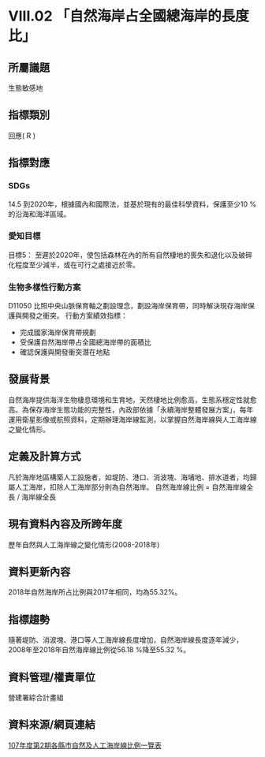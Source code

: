 # VIII.02 「自然海岸占全國總海岸的長度比」

<script type="text/javascript" src="http://cdn.mathjax.org/mathjax/latest/MathJax.js?config=TeX-AMS-MML_HTMLorMML"></script>

## 所屬議題
生態敏感地
## 指標類別
回應( R )
## 指標對應
### SDGs
14.5 到2020年，根據國內和國際法，並基於現有的最佳科學資料，保護至少10 %的沿海和海洋區域。
### 愛知目標
目標5： 至遲於2020年，使包括森林在內的所有自然棲地的喪失和退化以及破碎化程度至少減半，或在可行之處接近於零。
### 生物多樣性行動方案
D11050 比照中央山脈保育軸之劃設理念，劃設海岸保育帶，同時解決現存海岸保護與開發之衝突。 行動方案績效指標：
* 完成國家海岸保育帶規劃
* 受保護自然海岸帶占全國總海岸帶的面積比
* 確認保護與開發衝突潛在地點
## 發展背景
自然海岸提供海洋生物棲息環境和生育地，天然棲地比例愈高，生態系穩定性就愈高。為保存海岸生態功能的完整性，內政部依據「永續海岸整體發展方案」，每年運用衛星影像或航照資料，定期辦理海岸線監測，以掌握自然海岸線與人工海岸線之變化情形。
## 定義及計算方式
凡於海岸地區構築人工設施者，如堤防、港口、消波塊、海埔地、排水道者，均歸屬人工海岸，扣除人工海岸部分則為自然海岸。 自然海岸線比例 = 自然海岸線全長 / 海岸線全長
## 現有資料內容及所跨年度
歷年自然與人工海岸線之變化情形(2008-2018年)
## 資料更新內容
2018年自然海岸所占比例與2017年相同，均為55.32%。
## 指標趨勢
隨著堤防、消波塊、港口等人工海岸線長度增加，自然海岸線長度逐年減少，2008年至2018年自然海岸線比例從56.18 %降至55.32 %。
## 資料管理/權責單位
營建署綜合計畫組
## 資料來源/網頁連結
[107年度第2期各縣市自然及人工海岸線比例一覽表](https://www.cpami.gov.tw/最新消息/業務新訊/14251-自然海岸及人工海岸線長度.html)